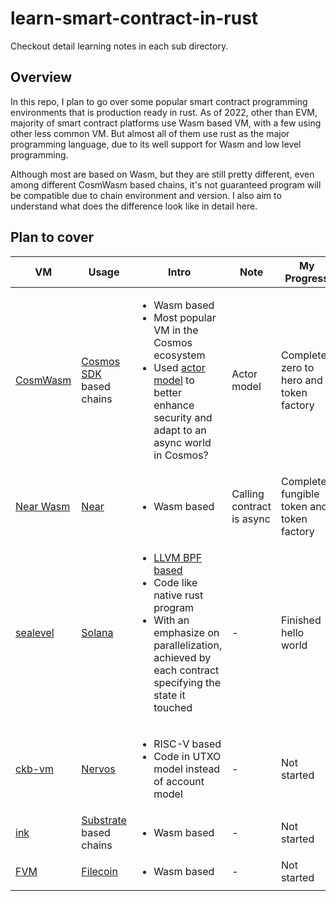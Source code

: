 # learn-smart-contract-in-rust

Checkout detail learning notes in each sub directory.

## Overview

In this repo, I plan to go over some popular smart contract programming environments that is production ready in rust. As of 2022, other than EVM, majority of smart contract platforms use Wasm based VM, with a few using other less common VM. But almost all of them use rust as the major programming language, due to its well support for Wasm and low level programming.

Although most are based on Wasm, but they are still pretty different, even among different CosmWasm based chains, it's not guaranteed program will be compatible due to chain environment and version. I also aim to understand what does the difference look like in detail here.

## Plan to cover

| VM                                                                                                               | Usage                                                       | Intro                                                                                                                                                                                                                         | Note  | My Progress                                                                                                              |
| ---------------------------------------------------------------------------------------------------------------- | ----------------------------------------------------------- | ----------------------------------------------------------------------------------------------------------------------------------------------------------------------------------------------------------------------------- | ----- | ------------------------------------------------------------------------------------------------------------------------ |
| [CosmWasm](http://cosmwasm.com/)                                                                                 | [Cosmos SDK](https://docs.cosmos.network/main) based chains | <ul> <li> Wasm based</li> <li> Most popular VM in the Cosmos ecosystem </li> <li> Used [actor model](https://book.cosmwasm.com/actor-model.html) to better enhance security and adapt to an async world in Cosmos?</li> </ul> | Actor model | Completed zero to hero and token factory |
| [Near Wasm](https://github.com/near/nearcore/tree/master/runtime)                                                | [Near](https://near.org/)                                   | <ul> <li> Wasm based </li> </ul>                                                                                                                                                                                              | Calling contract is async | Completed fungible token and token factory                                                                                                              |
| [sealevel](https://medium.com/solana-labs/sealevel-parallel-processing-thousands-of-smart-contracts-d814b378192) | [Solana](https://solana.com/)                               | <ul> <li> [LLVM BPF based](https://docs.solana.com/developing/on-chain-programs/overview#berkeley-packet-filter-bpf) </li> <li> Code like native rust program </li> <li> With an emphasize on parallelization, achieved by each contract specifying the state it touched </li></ul>                                         | - | Finished hello world                                                                                                             |
| [ckb-vm](https://github.com/nervosnetwork/ckb-vm)                                                                | [Nervos](https://www.nervos.org/)                           | <ul> <li> RISC-V based</li> <li>Code in UTXO model instead of account model </li> </ul>                                                                                                                                       | - | Not started                                                                                                              |
| [ink](https://use.ink/)                                                                                          | [Substrate](https://substrate.io/) based chains             | <ul> <li> Wasm based </li> </ul>                                                                                                                                                                                              | - | Not started                                                                                                              |
| [FVM](https://fvm.filecoin.io/)                                                                                  | [Filecoin](https://filecoin.io/)                            | <ul> <li> Wasm based </li> </ul>                                                                                                                                                                                              | - | Not started                                                                                                              |
